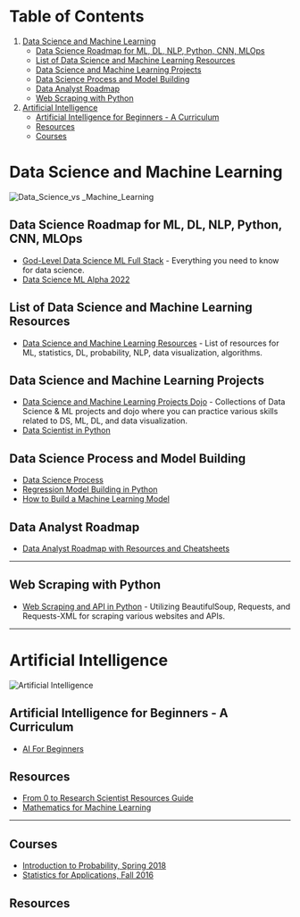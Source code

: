 # Table of Contents
1. [Data Science and Machine Learning](#data-science-and-machine-learning)
   - [Data Science Roadmap for ML, DL, NLP, Python, CNN, MLOps](#data-science-roadmap-for-ml-dl-nlp-python-cnn-mlops)
   - [List of Data Science and Machine Learning Resources](#list-of-data-science-and-machine-learning-resources)
   - [Data Science and Machine Learning Projects](#data-science-and-machine-learning-projects)
   - [Data Science Process and Model Building](#data-science-process-and-model-building)
   - [Data Analyst Roadmap](#data-analyst-roadmap)
   - [Web Scraping with Python](#web-scraping-with-python)
2. [Artificial Intelligence](#artificial-intelligence)
   - [Artificial Intelligence for Beginners - A Curriculum](#artificial-intelligence-for-beginners---a-curriculum)
   - [Resources](#resources)
   - [Courses](#courses)

# Data Science and Machine Learning

![Data_Science_vs _Machine_Learning](https://user-images.githubusercontent.com/110838853/226796558-4cc9a0ba-c4aa-496d-9dba-60e70e671b5d.png)

## Data Science Roadmap for ML, DL, NLP, Python, CNN, MLOps
- [God-Level Data Science ML Full Stack](https://github.com/hemansnation/God-Level-Data-Science-ML-Full-Stack) - Everything you need to know for data science.
- [Data Science ML Alpha 2022](https://github.com/hemansnation/Data-Science-ML-Alpha-2022)

## List of Data Science and Machine Learning Resources
- [Data Science and Machine Learning Resources](https://github.com/nishitpatel01/Data-Science-and-Machine-Learning-Resources) - List of resources for ML, statistics, DL, probability, NLP, data visualization, algorithms.

## Data Science and Machine Learning Projects
- [Data Science and Machine Learning Projects Dojo](https://github.com/ptyadana/Data-Science-and-Machine-Learning-Projects-Dojo) - Collections of Data Science & ML projects and dojo where you can practice various skills related to DS, ML, DL, and data visualization.
- [Data Scientist in Python](https://github.com/AnshuTrivedi/Data-Scientist-In-Python)

## Data Science Process and Model Building
- [Data Science Process](https://resources.experfy.com/bigdata-cloud/the-data-science-process/)
- [Regression Model Building in Python](https://resources.experfy.com/bigdata-cloud/how-to-build-a-regression-model-in-python/)
- [How to Build a Machine Learning Model](https://copyassignment.com/8-steps-to-build-a-machine-learning-model/)

## Data Analyst Roadmap
- [Data Analyst Roadmap with Resources and Cheatsheets](https://github.com/mtahiraslan/data-analyst-roadmap)

---

## Web Scraping with Python
- [Web Scraping and API in Python](https://github.com/ptyadana/Web-Scraping-and-API-in-Python) - Utilizing BeautifulSoup, Requests, and Requests-XML for scraping various websites and APIs.

---

# Artificial Intelligence

![Artificial Intelligence](https://user-images.githubusercontent.com/110838853/226801755-facaabc8-1bd4-4c83-a3de-bc99b23be4ea.jpeg)

## Artificial Intelligence for Beginners - A Curriculum 
- [AI For Beginners](https://github.com/ashishpatel26/AI-For-Beginners)

## Resources 
- [From 0 to Research Scientist Resources Guide](https://github.com/ahmedbahaaeldin/From-0-to-Research-Scientist-resources-guide)
- [Mathematics for Machine Learning](https://github.com/dair-ai/Mathematics-for-ML)

---

## Courses
- [Introduction to Probability, Spring 2018](https://www.youtube.com/playlist?list=PLUl4u3cNGP60hI9ATjSFgLZpbNJ7myAg6)
- [Statistics for Applications, Fall 2016](https://www.youtube.com/playlist?list=PLUl4u3cNGP60uVBMaoNERc6knT_MgPKS0)

## Resources
